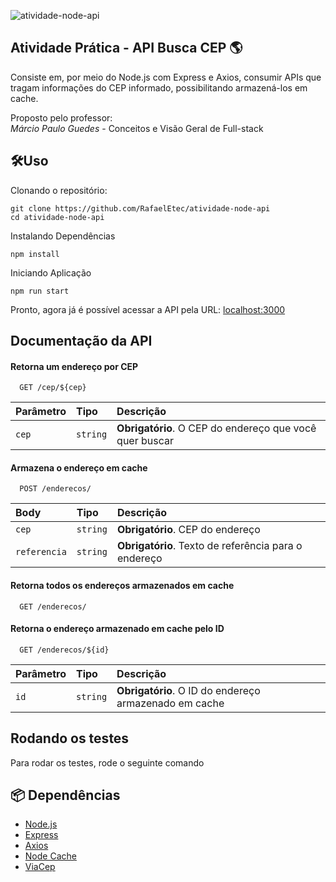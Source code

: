 ![atividade-node-api](https://github.com/user-attachments/assets/fe078279-d4d9-4e41-8f7d-38ef4ce82196)

## Atividade Prática - API Busca CEP 🌎
Consiste em, por meio do Node.js com Express e Axios, consumir APIs que tragam informações do CEP informado, possibilitando armazená-los em cache.

Proposto pelo professor: \
<i>Márcio Paulo Guedes</i> - Conceitos e Visão Geral de Full-stack

## 🛠️Uso
Clonando o repositório:
```
git clone https://github.com/RafaelEtec/atividade-node-api
cd atividade-node-api
```

Instalando Dependências
```
npm install
```

Iniciando Aplicação
```
npm run start
```

Pronto, agora já é possível acessar a API pela URL:
[localhost:3000](http://localhost:3000/)

## Documentação da API

#### Retorna um endereço por CEP

```http
  GET /cep/${cep}
```

| Parâmetro   | Tipo       | Descrição                                   |
| :---------- | :--------- | :------------------------------------------ |
| `cep`      | `string` | **Obrigatório**. O CEP do endereço que você quer buscar |

#### Armazena o endereço em cache

```http
  POST /enderecos/
```

| Body   | Tipo       | Descrição                           |
| :---------- | :--------- | :---------------------------------- |
| `cep` | `string` | **Obrigatório**. CEP do endereço |
| `referencia` | `string` | **Obrigatório**. Texto de referência para o endereço |

#### Retorna todos os endereços armazenados em cache

```http
  GET /enderecos/
```

#### Retorna o endereço armazenado em cache pelo ID 

```http
  GET /enderecos/${id}
```

| Parâmetro   | Tipo       | Descrição                                   |
| :---------- | :--------- | :------------------------------------------ |
| `id`      | `string` | **Obrigatório**. O ID do endereço armazenado em cache |

## Rodando os testes

Para rodar os testes, rode o seguinte comando


## 📦 Dependências
- [Node.js](https://nodejs.org/en)
- [Express](https://expressjs.com/pt-br/)
- [Axios](https://axios-http.com/ptbr/)
- [Node Cache](https://github.com/node-cache/node-cache)
- [ViaCep](https://viacep.com.br/)
